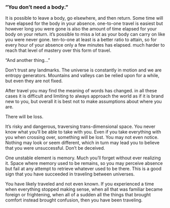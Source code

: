 ### ”You don’t need a body.”

It is possible to leave a body, go elsewhere, and then return. Some time will have elapsed for the body in your absence. one-to-one travel is easiest but however long you were gone is also the amount of time elapsed for your body on your return. it’s possible to miss a lot as your body can carry on like you were never gone. ten-to-one at least is a better ratio to attain, so for every hour of your absence only a few minutes has elapsed. much harder to reach that level of mastery over this form of travel. 

“And another thing...”

Don’t trust any landmarks. The universe is constantly in motion and we are entropy generators. Mountains and valleys can be relied upon for a while, but even they are not fixed. 

After travel you may find the meaning of words has changed. in all these cases it is difficult and limiting to always approach the world as if it is brand new to you, but overall it is best not to make assumptions about where you are. 

There will be loss.

It’s risky and dangerous, traversing trans-dimensional space. You never know what you’ll be able to take with you. Even if you take everything with you when crossing over, something will be lost. You may not even notice. Nothing may look or seem different, which in turn may lead you to believe that you were unsuccessful. Don’t be deceived. 

One unstable element is memory. Much you’ll forget without ever realizing it. Space where memory used to be remains, so you may perceive absence but fail at any attempt to retrieve whatever used to be there. This is a good sign that you have succeeded in traveling between universes.

You have likely traveled and not even known. If you experienced a time when everything stopped making sense, when all that was familiar became foreign or frightening, when all of a sudden all the things that brought comfort instead brought confusion, then you have been traveling.